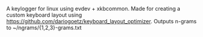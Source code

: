 A keylogger for linux using evdev + xkbcommon.
Made for creating a custom keyboard layout using https://github.com/dariogoetz/keyboard_layout_optimizer.
Outputs n-grams to ~/ngrams/{1,2,3}-grams.txt
